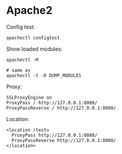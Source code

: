 # Apache2

Config test:

```shell
apachectl configtest
```

Show loaded modules:

```shell
apachectl -M

# same as
apachectl -t -D DUMP_MODULES
```

Proxy:

```
SSLProxyEngine on
ProxyPass / http://127.0.0.1:8080/
ProxyPassReverse / http://127.0.0.1:8080/
```

Location:

```
<location /test>
  ProxyPass http://127.0.0.1:8080/
  ProxyPassReverse http://127.0.0.1:8080/
</location>
```
